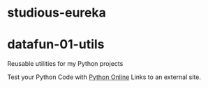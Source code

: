 # studious-eureka
# datafun-01-utils
Reusable utilities for my Python projects

Test your Python Code with [Python Online](https://www.online-python.com)
Links to an external site.
